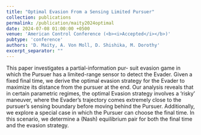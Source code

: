 ```yaml
---
title: "Optimal Evasion From a Sensing Limited Pursuer"
collection: publications
permalink: /publication/maity2024optimal
date: 2024-07-08 01:00:00 +0500
venue: 'American Control Conference (<b><i>Accepted</i></b>)'
pubtype: 'conference'
authors: 'D. Maity, A. Von Moll, D. Shishika, M. Dorothy'
excerpt_separator: ""
---
```

This paper investigates a partial-information pur- suit evasion game in which the Pursuer has a limited-range sensor to detect the Evader. Given a fixed final time, we derive the optimal evasion strategy for the Evader to maximize its distance from the pursuer at the end. Our analysis reveals that in certain parametric regimes, the optimal Evasion strategy involves a ‘risky’ maneuver, where the Evader’s trajectory comes extremely close to the pursuer’s sensing boundary before moving behind the Pursuer. Additionally, we explore a special case in which the Pursuer can choose the final time. In this scenario, we determine a (Nash) equilibrium pair for both the final time and the evasion strategy.
